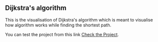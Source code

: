 ## Dijkstra's algorithm 

This is the visualisation of Dijkstra's algorithm which is meant to visualise how algorithm works while finding the shortest path.

You can test the project from this link [Check the Project](https://serene-journey-84589.herokuapp.com/).
